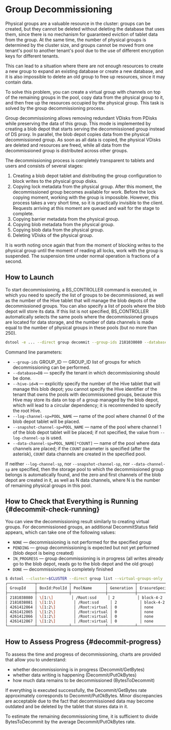 # Group Decommissioning

Physical groups are a valuable resource in the cluster: groups can be created, but they cannot be deleted without deleting the database that uses them, since there is no mechanism for guaranteed eviction of tablet data from the group. At the same time, the number of physical groups is determined by the cluster size, and groups cannot be moved from one tenant's pool to another tenant's pool due to the use of different encryption keys for different tenants.

This can lead to a situation where there are not enough resources to create a new group to expand an existing database or create a new database, and it is also impossible to delete an old group to free up resources, since it may contain data.

To solve this problem, you can create a virtual group with channels on top of the remaining groups in the pool, copy data from the physical group to it, and then free up the resources occupied by the physical group. This task is solved by the group decommissioning process.

Group decommissioning allows removing redundant VDisks from PDisks while preserving the data of this group. This mode is implemented by creating a blob depot that starts serving the decommissioned group instead of DS proxy. In parallel, the blob depot copies data from the physical decommissioned group. As soon as all data is copied, the physical VDisks are deleted and resources are freed, while all data from the decommissioned group is distributed across other groups.

The decommissioning process is completely transparent to tablets and users and consists of several stages:

1. Creating a blob depot tablet and distributing the group configuration to block writes to the physical group disks.
2. Copying lock metadata from the physical group. After this moment, the decommissioned group becomes available for work. Before the lock copying moment, working with the group is impossible. However, this process takes a very short time, so it is practically invisible to the client. Requests arriving at this moment are queued and wait for the stage to complete.
3. Copying barrier metadata from the physical group.
4. Copying blob metadata from the physical group.
5. Copying blob data from the physical group.
6. Deleting VDisks of the physical group.

It is worth noting once again that from the moment of blocking writes to the physical group until the moment of reading all locks, work with the group is suspended. The suspension time under normal operation is fractions of a second.

## How to Launch

To start decommissioning, a BS_CONTROLLER command is executed, in which you need to specify the list of groups to be decommissioned, as well as the number of the Hive tablet that will manage the blob depots of the decommissioned groups. You can also specify a list of pools where the blob depot will store its data. If this list is not specified, BS_CONTROLLER automatically selects the same pools where the decommissioned groups are located for data storage, and the number of data channels is made equal to the number of physical groups in these pools (but no more than 250).

```bash
dstool -e ... --direct group decommit --group-ids 2181038080 --database=/Root/db1 --hive-id=72057594037968897
```

Command line parameters:

* `--group-ids` GROUP_ID — GROUP_ID list of groups for which decommissioning can be performed.
* `--database=DB` — specify the tenant in which decommissioning should be done.
* `--hive-id=N` — explicitly specify the number of the Hive tablet that will manage this blob depot; you cannot specify the Hive identifier of the tenant that owns the pools with decommissioned groups, because this Hive may store its data on top of a group managed by the blob depot, which will lead to a circular dependency; it is recommended to specify the root Hive.
* `--log-channel-sp=POOL_NAME` — name of the pool where channel 0 of the blob depot tablet will be placed.
* `--snapshot-channel-sp=POOL_NAME` — name of the pool where channel 1 of the blob depot tablet will be placed; if not specified, the value from `--log-channel-sp` is used.
* `--data-channel-sp=POOL_NAME[*COUNT]` — name of the pool where data channels are placed; if the `COUNT` parameter is specified (after the asterisk), `COUNT` data channels are created in the specified pool.

If neither `--log-channel-sp`, nor `--snapshot-channel-sp`, nor `--data-channel-sp` are specified, then the storage pool to which the decommissioned group belongs is automatically found, and the zero and first channels of the blob depot are created in it, as well as N data channels, where N is the number of remaining physical groups in this pool.

## How to Check that Everything is Running {#decommit-check-running}

You can view the decommissioning result similarly to creating virtual groups. For decommissioned groups, an additional DecommitStatus field appears, which can take one of the following values:

* `NONE` — decommissioning is not performed for the specified group
* `PENDING` — group decommissioning is expected but not yet performed (blob depot is being created)
* `IN_PROGRESS` — group decommissioning is in progress (all writes already go to the blob depot, reads go to the blob depot and the old group)
* `DONE` — decommissioning is completely finished

```bash
$ dstool --cluster=$CLUSTER --direct group list --virtual-groups-only
┌────────────┬──────────────┬───────────────┬────────────┬────────────────┬─────────────────┬──────────────┬───────────────────┬──────────────────┬───────────────────┬─────────────┬────────────────┐
│ GroupId    │ BoxId:PoolId │ PoolName      │ Generation │ ErasureSpecies │ OperatingStatus │ VDisks_TOTAL │ VirtualGroupState │ VirtualGroupName │ BlobDepotId       │ ErrorReason │ DecommitStatus │
├────────────┼──────────────┼───────────────┼────────────┼────────────────┼─────────────────┼──────────────┼───────────────────┼──────────────────┼───────────────────┼─────────────┼────────────────┤
│ 2181038080 │ \[1:\]        │ /Root:ssd     │ 2          │ block-4-2      │ FULL            │ 8            │ WORKING           │                  │ 72075186224038160 │             │ IN_PROGRESS    │
│ 2181038081 │ \[1:1\]        │ /Root:ssd     │ 2          │ block-4-2      │ FULL            │ 8            │ WORKING           │                  │ 72075186224038161 │             │ IN_PROGRESS    │
│ 4261412864 │ \[1:2\]        │ /Root:virtual │ 0          │ none           │ DISINTEGRATED   │ 0            │ WORKING           │ vg1              │ 72075186224037888 │             │ NONE           │
│ 4261412865 │ \[1:2\]        │ /Root:virtual │ 0          │ none           │ DISINTEGRATED   │ 0            │ WORKING           │ vg2              │ 72075186224037890 │             │ NONE           │
│ 4261412866 │ \[1:2\]        │ /Root:virtual │ 0          │ none           │ DISINTEGRATED   │ 0            │ WORKING           │ vg3              │ 72075186224037889 │             │ NONE           │
│ 4261412867 │ \[1:2\]        │ /Root:virtual │ 0          │ none           │ DISINTEGRATED   │ 0            │ WORKING           │ vg4              │ 72075186224037891 │             │ NONE           │
└────────────┴──────────────┴───────────────┴────────────┴────────────────┴─────────────────┴──────────────┴───────────────────┴──────────────────┴───────────────────┴─────────────┴────────────────┘
```

## How to Assess Progress {#decommit-progress}

To assess the time and progress of decommissioning, charts are provided that allow you to understand:

* whether decommissioning is in progress (Decommit/GetBytes)
* whether data writing is happening (Decommit/PutOkBytes)
* how much data remains to be decommissioned (BytesToDecommit)

If everything is executed successfully, the Decommit/GetBytes rate approximately corresponds to Decommit/PutOkBytes. Minor discrepancies are acceptable due to the fact that decommissioned data may become outdated and be deleted by the tablet that stores data in it.

To estimate the remaining decommissioning time, it is sufficient to divide BytesToDecommit by the average Decommit/PutOkBytes rate.